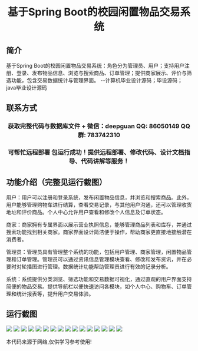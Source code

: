 <p><h1 align="center">基于Spring Boot的校园闲置物品交易系统</h1></p>

## 简介
基于Spring Boot的校园闲置物品交易系统：角色分为管理员、用户；支持用户注册、登录、发布物品信息、浏览与搜索商品、订单管理；提供商家展示、评价与筛选功能，包含交易数据统计与管理界面。    --计算机毕业设计源码；毕设源码；java毕业设计源码


## 联系方式
<p><h3 align="center">获取完整代码与数据库文件 + 微信：deepguan QQ: 86050149 QQ群: 783742310</h3></p>
<p><h3 align="center">可帮忙远程部署 包运行成功！提供远程部署、修改代码、设计文档指导、代码讲解等服务！</h3></p>

## 功能介绍（完整见运行截图）
用户：用户可以注册和登录系统，发布闲置物品信息，并浏览和搜索商品。此外，用户能够管理购物车进行结算，查看交易记录，与其他用户沟通，还可以管理收货地址和评价商品。个人中心允许用户查看和修改个人信息及订单状态。  

商家：商家拥有专属界面以展示营业执照信息，能够管理商品列表和库存，并通过搜索功能找到相关商家。商家界面设计简洁便于操作，帮助商家更直接地接触潜在消费者。  

管理员：管理员具有管理整个系统的功能，包括用户管理、商家管理，闲置物品管理和订单管理。管理员可以通过资讯信息管理模块查看、修改和发布资讯，并在必要时对轮播图进行管理。数据统计功能帮助管理员进行有效的记录分析。  

系统：系统提供分类浏览、筛选功能和交易数据可视化，通过直观的用户界面支持简便的物品交易。提供导航栏以便快速访问各模块，如个人中心、购物车、订单管理和统计报表等，提升用户交易体验。


## 运行截图
![](https://bs-1329754181.cos.ap-shanghai.myqcloud.com/spring/CampusIdleItemTradingSystem/img/001.jpg)
![](https://bs-1329754181.cos.ap-shanghai.myqcloud.com/spring/CampusIdleItemTradingSystem/img/002.jpg)
![](https://bs-1329754181.cos.ap-shanghai.myqcloud.com/spring/CampusIdleItemTradingSystem/img/003.jpg)
![](https://bs-1329754181.cos.ap-shanghai.myqcloud.com/spring/CampusIdleItemTradingSystem/img/004.jpg)
![](https://bs-1329754181.cos.ap-shanghai.myqcloud.com/spring/CampusIdleItemTradingSystem/img/005.jpg)
![](https://bs-1329754181.cos.ap-shanghai.myqcloud.com/spring/CampusIdleItemTradingSystem/img/006.jpg)
![](https://bs-1329754181.cos.ap-shanghai.myqcloud.com/spring/CampusIdleItemTradingSystem/img/007.jpg)
![](https://bs-1329754181.cos.ap-shanghai.myqcloud.com/spring/CampusIdleItemTradingSystem/img/008.jpg)
![](https://bs-1329754181.cos.ap-shanghai.myqcloud.com/spring/CampusIdleItemTradingSystem/img/009.jpg)
![](https://bs-1329754181.cos.ap-shanghai.myqcloud.com/spring/CampusIdleItemTradingSystem/img/010.jpg)
![](https://bs-1329754181.cos.ap-shanghai.myqcloud.com/spring/CampusIdleItemTradingSystem/img/011.jpg)
![](https://bs-1329754181.cos.ap-shanghai.myqcloud.com/spring/CampusIdleItemTradingSystem/img/012.jpg)
![](https://bs-1329754181.cos.ap-shanghai.myqcloud.com/spring/CampusIdleItemTradingSystem/img/013.jpg)
![](https://bs-1329754181.cos.ap-shanghai.myqcloud.com/spring/CampusIdleItemTradingSystem/img/014.jpg)
![](https://bs-1329754181.cos.ap-shanghai.myqcloud.com/spring/CampusIdleItemTradingSystem/img/015.jpg)
![](https://bs-1329754181.cos.ap-shanghai.myqcloud.com/spring/CampusIdleItemTradingSystem/img/016.jpg)

<p>本代码来源于网络,仅供学习参考使用!</p>
